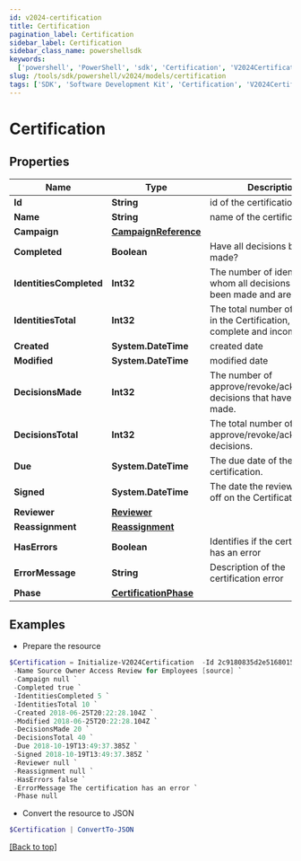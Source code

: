 ```yaml
---
id: v2024-certification
title: Certification
pagination_label: Certification
sidebar_label: Certification
sidebar_class_name: powershellsdk
keywords:
  ['powershell', 'PowerShell', 'sdk', 'Certification', 'V2024Certification']
slug: /tools/sdk/powershell/v2024/models/certification
tags: ['SDK', 'Software Development Kit', 'Certification', 'V2024Certification']
---
```


# Certification

## Properties

| Name | Type | Description | Notes |
| --- | --- | --- | --- |
| **Id** | **String** | id of the certification | [optional] |
| **Name** | **String** | name of the certification | [optional] |
| **Campaign** | [**CampaignReference**](campaign-reference) |  | [optional] |
| **Completed** | **Boolean** | Have all decisions been made? | [optional] |
| **IdentitiesCompleted** | **Int32** | The number of identities for whom all decisions have been made and are complete. | [optional] |
| **IdentitiesTotal** | **Int32** | The total number of identities in the Certification, both complete and incomplete. | [optional] |
| **Created** | **System.DateTime** | created date | [optional] |
| **Modified** | **System.DateTime** | modified date | [optional] |
| **DecisionsMade** | **Int32** | The number of approve/revoke/acknowledge decisions that have been made. | [optional] |
| **DecisionsTotal** | **Int32** | The total number of approve/revoke/acknowledge decisions. | [optional] |
| **Due** | **System.DateTime** | The due date of the certification. | [optional] |
| **Signed** | **System.DateTime** | The date the reviewer signed off on the Certification. | [optional] |
| **Reviewer** | [**Reviewer**](reviewer) |  | [optional] |
| **Reassignment** | [**Reassignment**](reassignment) |  | [optional] |
| **HasErrors** | **Boolean** | Identifies if the certification has an error | [optional] |
| **ErrorMessage** | **String** | Description of the certification error | [optional] |
| **Phase** | [**CertificationPhase**](certification-phase) |  | [optional] |

## Examples

- Prepare the resource

```powershell
$Certification = Initialize-V2024Certification  -Id 2c9180835d2e5168015d32f890ca1581 `
 -Name Source Owner Access Review for Employees [source] `
 -Campaign null `
 -Completed true `
 -IdentitiesCompleted 5 `
 -IdentitiesTotal 10 `
 -Created 2018-06-25T20:22:28.104Z `
 -Modified 2018-06-25T20:22:28.104Z `
 -DecisionsMade 20 `
 -DecisionsTotal 40 `
 -Due 2018-10-19T13:49:37.385Z `
 -Signed 2018-10-19T13:49:37.385Z `
 -Reviewer null `
 -Reassignment null `
 -HasErrors false `
 -ErrorMessage The certification has an error `
 -Phase null
```

- Convert the resource to JSON

```powershell
$Certification | ConvertTo-JSON
```

[[Back to top]](#)
